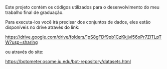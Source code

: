 Este projeto contém os códigos utilizados para o desenvolvimento do meu trabalho final de graduação.

Para executa-los você irá precisar dos conjuntos de dados, eles estão disponíveis no drive através do link:

https://drive.google.com/drive/folders/1pS8gFDf9pb1CzKkjjvl56oPr7ZlTLpTW?usp=sharing

ou através do site:

https://botometer.osome.iu.edu/bot-repository/datasets.html
